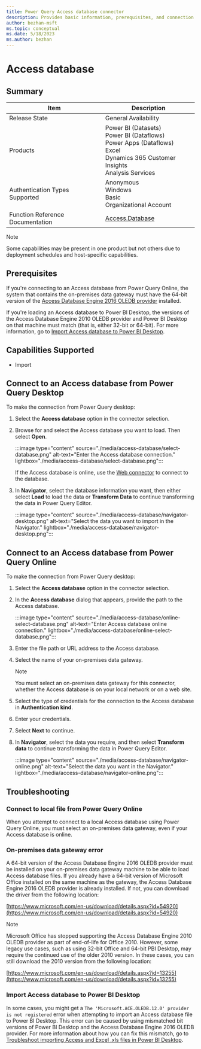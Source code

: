 ```yaml
---
title: Power Query Access database connector
description: Provides basic information, prerequisites, and connection instructions, along with tips about using the on-premises data gateway and fixing mismatched bit versions.
author: bezhan-msft
ms.topic: conceptual
ms.date: 5/18/2023
ms.author: bezhan
---
```


# Access database

## Summary

| Item | Description |
| ---- | ----------- |
| Release State | General Availability |
| Products | Power BI (Datasets)<br/>Power BI (Dataflows)<br/>Power Apps (Dataflows)<br/>Excel<br/>Dynamics 365 Customer Insights<br/>Analysis Services |
| Authentication Types Supported | Anonymous<br/>Windows<br/>Basic<br/>Organizational Account |
| Function Reference Documentation | [Access.Database](/powerquery-m/access-database) |

>[!Note]
> Some capabilities may be present in one product but not others due to deployment schedules and host-specific capabilities.

## Prerequisites

If you're connecting to an Access database from Power Query Online, the system that contains the on-premises data gateway must have the 64-bit version of the [Access Database Engine 2016 OLEDB provider](https://www.microsoft.com/download/details.aspx?id=54920) installed.

If you're loading an Access database to Power BI Desktop, the versions of the Access Database Engine 2010 OLEDB provider and Power BI Desktop on that machine must match (that is, either 32-bit or 64-bit). For more information, go to [Import Access database to Power BI Desktop](#import-access-database-to-power-bi-desktop).

## Capabilities Supported

* Import

## Connect to an Access database from Power Query Desktop

To make the connection from Power Query desktop:

1. Select the **Access database** option in the connector selection.

2. Browse for and select the Access database you want to load. Then select **Open**.

   :::image type="content" source="./media/access-database/select-database.png" alt-text="Enter the Access database connection." lightbox="./media/access-database/select-database.png":::

   If the Access database is online, use the [Web connector](./web/web.md) to connect to the database.

3. In **Navigator**, select the database information you want, then either select **Load** to load the data or **Transform Data** to continue transforming the data in Power Query Editor.

   :::image type="content" source="./media/access-database/navigator-desktop.png" alt-text="Select the data you want to import in the Navigator." lightbox="./media/access-database/navigator-desktop.png":::

## Connect to an Access database from Power Query Online

To make the connection from Power Query desktop:

1. Select the **Access database** option in the connector selection.

2. In the **Access database** dialog that appears, provide the path to the Access database.

   :::image type="content" source="./media/access-database/online-select-database.png" alt-text="Enter Access database online connection." lightbox="./media/access-database/online-select-database.png":::

3. Enter the file path or URL address to the Access database.

4. Select the name of your on-premises data gateway.

      >[!Note]
      > You must select an on-premises data gateway for this connector, whether the Access database is on your local network or on a web site.

5. Select the type of credentials for the connection to the Access database in **Authentication kind**.

6. Enter your credentials.

7. Select **Next** to continue.

8. In **Navigator**, select the data you require, and then select **Transform data** to continue transforming the data in Power Query Editor.

   :::image type="content" source="./media/access-database/navigator-online.png" alt-text="Select the data you want in the Navigator." lightbox="./media/access-database/navigator-online.png":::

## Troubleshooting

### Connect to local file from Power Query Online

When you attempt to connect to a local Access database using Power Query Online, you must select an on-premises data gateway, even if your Access database is online.

### On-premises data gateway error

A 64-bit version of the Access Database Engine 2016 OLEDB provider must be installed on your on-premises data gateway machine to be able to load Access database files. If you already have a 64-bit version of Microsoft Office installed on the same machine as the gateway, the Access Database Engine 2016 OLEDB provider is already installed. If not, you can download the driver from the following location:

[https://www.microsoft.com/en-us/download/details.aspx?id=54920](https://www.microsoft.com/en-us/download/details.aspx?id=54920)

>[!Note]
>Microsoft Office has stopped supporting the Access Database Engine 2010 OLEDB provider as part of end-of-life for Office 2010. However, some legacy use cases, such as using 32-bit Office and 64-bit PBI Desktop, may require the continued use of the older 2010 version. In these cases, you can still download the 2010 version from the following location:
>
>[https://www.microsoft.com/en-us/download/details.aspx?id=13255](https://www.microsoft.com/en-us/download/details.aspx?id=13255)

### Import Access database to Power BI Desktop

In some cases, you might get a `The 'Microsoft.ACE.OLEDB.12.0' provider is not registered` error when attempting to import an Access database file to Power BI Desktop. This error can be caused by using mismatched bit versions of Power BI Desktop and the Access Database Engine 2016 OLEDB provider. For more information about how you can fix this mismatch, go to [Troubleshoot importing Access and Excel .xls files in Power BI Desktop](/power-bi/connect-data/desktop-access-database-errors).
